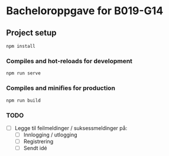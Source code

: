 # Bacheloroppgave for B019-G14

## Project setup
```
npm install
```
### Compiles and hot-reloads for development
```
npm run serve
```
### Compiles and minifies for production
```
npm run build
```

### TODO
- [ ] Legge til feilmeldinger / suksessmeldinger på:
    - [ ] Innlogging / utlogging
    - [ ] Registrering
    - [ ] Sendt idé